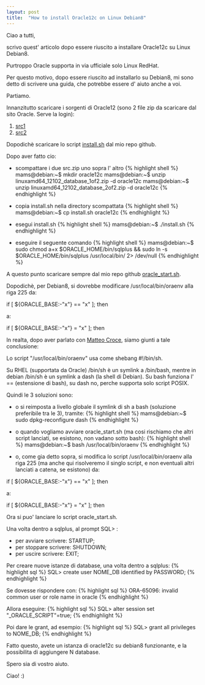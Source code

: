 ```yaml
---
layout: post
title:  "How to install Oracle12c on Linux Debian8"
---
```

Ciao a tutti,

scrivo quest' articolo dopo essere riuscito a installare Oracle12c su Linux Debian8.

Purtroppo Oracle supporta in via ufficiale solo Linux RedHat.

Per questo motivo, dopo essere riuscito ad installarlo su Debian8, mi sono detto di scrivere una guida, che potrebbe essere d' aiuto anche a voi.

Partiamo.

Innanzitutto scaricare i sorgenti di Oracle12 (sono 2 file zip da scaricare dal sito Oracle. Serve la login):

1. <a href="http://download.oracle.com/otn/linux/oracle12c/121020/linuxamd64_12102_database_1of2.zip" target="_blank">src1</a>
2. <a href="http://download.oracle.com/otn/linux/oracle12c/121020/linuxamd64_12102_database_2of2.zip" target="_blank">src2</a>

Dopodichè scaricare lo script <a href="https://github.com/danielemams/oracle12c-debian8/blob/master/install.sh" target="_blank">install.sh</a> dal mio repo github.

Dopo aver fatto cio:

- scompattare i due src.zip uno sopra l' altro
{% highlight shell %}
mams@debian:~$ mkdir oracle12c
mams@debian:~$ unzip linuxamd64_12102_database_1of2.zip -d oracle12c
mams@debian:~$ unzip linuxamd64_12102_database_2of2.zip -d oracle12c
{% endhighlight %}

- copia install.sh nella directory scompattata
{% highlight shell %}
mams@debian:~$ cp install.sh oracle12c
{% endhighlight %}

- esegui install.sh
{% highlight shell %}
mams@debian:~$ ./install.sh
{% endhighlight %}

- eseguire il seguente comando
{% highlight shell %}
mams@debian:~$ sudo chmod a+x $ORACLE_HOME/bin/sqlplus && sudo ln -s $ORACLE_HOME/bin/sqlplus /usr/local/bin/ 2> /dev/null
{% endhighlight %}

A questo punto scaricare sempre dal mio repo github <a rel="noreferrer noopener" href="https://github.com/danielemams/oracle12c-debian8/blob/master/oracle_start.sh" target="_blank">oracle_start.sh</a>.

Dopodichè, per Debian8, si dovrebbe modificare /usr/local/bin/oraenv alla riga 225 da:

if [ ${ORACLE_BASE:-"x"} == "x" ]; then

a:

if [ ${ORACLE_BASE:-"x"} = "x" ]; then

In realta, dopo aver parlato con <a href="https://github.com/teknoraver" target="_blank">Matteo Croce</a>, siamo giunti a tale conclusione:

Lo script "/usr/local/bin/oraenv" usa come shebang #!/bin/sh.

Su RHEL (supportata da Oracle) /bin/sh è un symlink a /bin/bash, mentre in debian /bin/sh è un symlink a dash (la shell di Debian). Su bash funziona l' == (estensione di bash), su dash no, perche supporta solo script POSIX. 

Quindi le 3 soluzioni sono:

- o si reimposta a livello globale il symlink di sh a bash (soluzione preferibile tra le 3), tramite:
{% highlight shell %}
mams@debian:~$ sudo dpkg-reconfigure dash
{% endhighlight %}

- o quando vogliamo avviare oracle_start.sh (ma cosi rischiamo che altri script lanciati, se esistono, non vadano sotto bash):
{% highlight shell %}
mams@debian:~$ bash /usr/local/bin/oraenv
{% endhighlight %}

- o, come gia detto sopra, si modifica lo script /usr/local/bin/oraenv alla riga 225 (ma anche qui risolveremo il singlo script, e non eventuali altri lanciati a catena, se esistono) da:

if [ ${ORACLE_BASE:-"x"} == "x" ]; then

a: 

if [ ${ORACLE_BASE:-"x"} = "x" ]; then

Ora si puo' lanciare lo script oracle_start.sh.

Una volta dentro a sqlplus, al prompt SQL> :

- per avviare scrivere: STARTUP;
- per stoppare scrivere: SHUTDOWN;
- per uscire scrivere: EXIT;

Per creare nuove istanze di database, una volta dentro a sqlplus:
{% highlight sql %}
SQL> create user NOME_DB identified by PASSWORD;
{% endhighlight %}

Se dovesse rispondere con:
{% highlight sql %}
ORA-65096: invalid common user or role name in oracle
{% endhighlight %}

Allora eseguire:
{% highlight sql %}
SQL> alter session set "_ORACLE_SCRIPT"=true;
{% endhighlight %}

Poi dare le grant, ad esempio:
{% highlight sql %}
SQL> grant all privileges to NOME_DB;
{% endhighlight %}

Fatto questo, avete un istanza di oracle12c su debian8 funzionante, e la possibilita di aggiungere N database.

Spero sia di vostro aiuto.

Ciao! :)